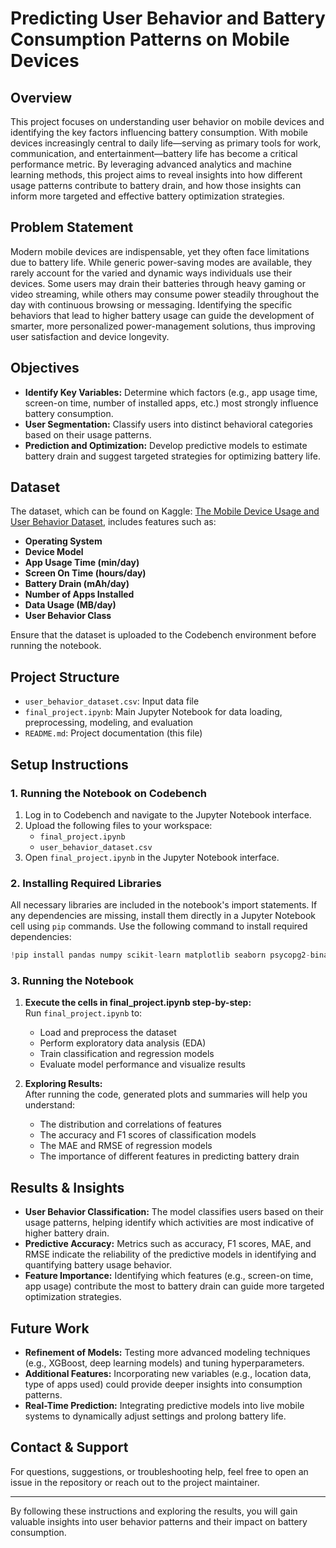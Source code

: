 # Predicting User Behavior and Battery Consumption Patterns on Mobile Devices


## Overview

This project focuses on understanding user behavior on mobile devices and identifying the key factors influencing battery consumption. With mobile devices increasingly central to daily life—serving as primary tools for work, communication, and entertainment—battery life has become a critical performance metric. By leveraging advanced analytics and machine learning methods, this project aims to reveal insights into how different usage patterns contribute to battery drain, and how those insights can inform more targeted and effective battery optimization strategies.

## Problem Statement

Modern mobile devices are indispensable, yet they often face limitations due to battery life. While generic power-saving modes are available, they rarely account for the varied and dynamic ways individuals use their devices. Some users may drain their batteries through heavy gaming or video streaming, while others may consume power steadily throughout the day with continuous browsing or messaging. Identifying the specific behaviors that lead to higher battery usage can guide the development of smarter, more personalized power-management solutions, thus improving user satisfaction and device longevity.

## Objectives

- **Identify Key Variables:** Determine which factors (e.g., app usage time, screen-on time, number of installed apps, etc.) most strongly influence battery consumption.
- **User Segmentation:** Classify users into distinct behavioral categories based on their usage patterns.
- **Prediction and Optimization:** Develop predictive models to estimate battery drain and suggest targeted strategies for optimizing battery life.

## Dataset

The dataset, which can be found on Kaggle: [The Mobile Device Usage and User Behavior Dataset](https://www.kaggle.com/datasets/valakhorasani/mobile-device-usage-and-user-behavior-dataset?resource=download), includes features such as:

- **Operating System**  
- **Device Model**  
- **App Usage Time (min/day)**  
- **Screen On Time (hours/day)**  
- **Battery Drain (mAh/day)**  
- **Number of Apps Installed**  
- **Data Usage (MB/day)**  
- **User Behavior Class**

Ensure that the dataset is uploaded to the Codebench environment before running the notebook.

## Project Structure

- `user_behavior_dataset.csv`: Input data file  
- `final_project.ipynb`: Main Jupyter Notebook for data loading, preprocessing, modeling, and evaluation  
- `README.md`: Project documentation (this file)

## Setup Instructions

### 1. Running the Notebook on Codebench

1. Log in to Codebench and navigate to the Jupyter Notebook interface.
2. Upload the following files to your workspace:
   - `final_project.ipynb`
   - `user_behavior_dataset.csv`
3. Open `final_project.ipynb` in the Jupyter Notebook interface.

### 2. Installing Required Libraries

All necessary libraries are included in the notebook's import statements. If any dependencies are missing, install them directly in a Jupyter Notebook cell using `pip` commands. Use the following command to install required dependencies:

```python
!pip install pandas numpy scikit-learn matplotlib seaborn psycopg2-binary
```


### 3. Running the Notebook

1. **Execute the cells in final_project.ipynb step-by-step:**  
   Run `final_project.ipynb` to:
   - Load and preprocess the dataset
   - Perform exploratory data analysis (EDA)
   - Train classification and regression models
   - Evaluate model performance and visualize results


2. **Exploring Results:**  
   After running the code, generated plots and summaries will help you understand:
   - The distribution and correlations of features
   - The accuracy and F1 scores of classification models
   - The MAE and RMSE of regression models
   - The importance of different features in predicting battery drain

## Results & Insights

- **User Behavior Classification:** The model classifies users based on their usage patterns, helping identify which activities are most indicative of higher battery drain.
- **Predictive Accuracy:** Metrics such as accuracy, F1 scores, MAE, and RMSE indicate the reliability of the predictive models in identifying and quantifying battery usage behavior.
- **Feature Importance:** Identifying which features (e.g., screen-on time, app usage) contribute the most to battery drain can guide more targeted optimization strategies.

## Future Work

- **Refinement of Models:** Testing more advanced modeling techniques (e.g., XGBoost, deep learning models) and tuning hyperparameters.
- **Additional Features:** Incorporating new variables (e.g., location data, type of apps used) could provide deeper insights into consumption patterns.
- **Real-Time Prediction:** Integrating predictive models into live mobile systems to dynamically adjust settings and prolong battery life.

## Contact & Support

For questions, suggestions, or troubleshooting help, feel free to open an issue in the repository or reach out to the project maintainer.

---

By following these instructions and exploring the results, you will gain valuable insights into user behavior patterns and their impact on battery consumption.
